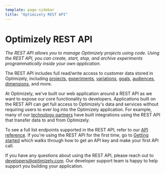 ```yaml
---
template: page-sidebar
title: "Optimizely REST API"
---
```


# Optimizely REST API

*The REST API allows you to manage Optimizely projects using code. Using the REST API, you can create, start, stop, and archive experiments programmatically inside your own application.*

The REST API includes full read/write access to customer data stored in Optimizely, including [projects](/rest/docs#projects), [experiments](/rest/docs#experiments), [variations](/rest/docs#variations), [goals](/rest/docs#goals), [audiences](/rest/docs#audiences), [dimensions](/rest/docs#dimensions), and more.

At Optimizely, we've built our web application around a REST API as we want to expose our core functionality to developers. Applications built on the REST API can get full access to Optimizely's data and services without requiring users to ever log into the Optimizely application. For example, many of our [technology partners](http://optimizely.com/partners/technology) have built integrations using the REST API that transfer data to and from Optimizely.

To see a full list endpoints supported in the REST API, refer to our [API reference](/rest/reference). If you're using the REST API for the first time, go to [Getting started](/rest/guide) which walks through how to get an API key and make your first API call.

If you have any questions about using the REST API, please reach out to [developers@optimizely.com](mailto:developers@optimizely.com). Our developer support team is happy to help support you building your application.

